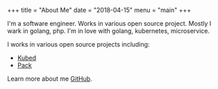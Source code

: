 +++
title = "About Me"
date = "2018-04-15"
menu = "main"
+++

I'm a software engineer. Works in various open source project. Mostly I wark in golang, php. I'm in love with golang, kubernetes, microservice.  


I works in various open source projects including:

* [Kubed](https://github.com/appscode/kubed)
* [Pack](https://github.com/kubepack/pack)

Learn more about me [GitHub](https://github.com/a8uhnf).

<!-- ## Setup

Some fun facts about [Hugo](http://gohugo.io/):

* Built in [Go](http://golang.org/)
* Loosely inspired by [Jekyll](http://jekyllrb.com/)
* Primarily developed by [spf13](http://spf13.com/) on the train while commuting to and from Manhattan.
* Coded in [Vim](http://vim.org) using [spf13-vim](http://vim.spf13.com/)

Have questions or suggestions? Feel free to [open an issue on GitHub](https://github.com/spf13/hugo/issues/new) or [ask me on Twitter](https://twitter.com/spf13).

Thanks for reading!
 -->